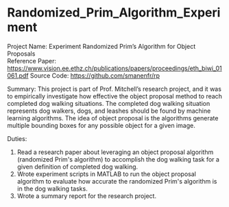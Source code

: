 # Randomized_Prim_Algorithm_Experiment

Project Name: Experiment Randomized Prim’s Algorithm for Object Proposals <br/>
Reference Paper: https://www.vision.ee.ethz.ch/publications/papers/proceedings/eth_biwi_01061.pdf
Source Code: https://github.com/smanenfr/rp

Summary:
This project is part of Prof. Mitchell’s research project, and it was to empirically investigate how effective the object proposal method to reach completed dog walking situations. The completed dog walking situation represents dog walkers, dogs, and leashes should be found by machine learning algorithms. The idea of object proposal is the algorithms generate multiple bounding boxes for any possible object for a given image.

Duties:
1. Read a research paper about leveraging an object proposal algorithm (randomized Prim's algorithm) to accomplish the dog walking task for a given definition of completed dog walking.
2. Wrote experiment scripts in MATLAB to run the object proposal algorithm to evaluate how accurate the randomized Prim's algorithm is in the dog walking tasks.
3. Wrote a summary report for the research project.

